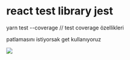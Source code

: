 # react test library jest
 yarn test --coverage // test coverage özellikleri

 patlamasını istiyorsak get kullanıyoruz

 ![](https://cdn.discordapp.com/attachments/860256092541157380/1085447588741906473/Ekran_Alnts.JPG)
